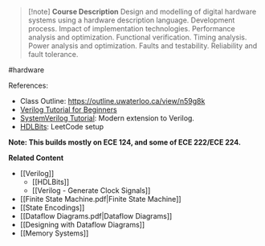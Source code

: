 > [!note] **Course Description**
> Design and modelling of digital hardware systems using a hardware description language. Development process. Impact of implementation technologies. Performance analysis and optimization. Functional verification. Timing analysis. Power analysis and optimization. Faults and testability. Reliability and fault tolerance.

#hardware

References:
- Class Outline: https://outline.uwaterloo.ca/view/n59g8k
- [Verilog Tutorial for Beginners](https://www.chipverify.com/verilog/verilog-tutorial) 
- [SystemVerilog Tutorial](https://www.chipverify.com/systemverilog/systemverilog-tutorial): Modern extension to Verilog. 
- [HDLBits](https://hdlbits.01xz.net/wiki/Main_Page): LeetCode setup

**Note: This builds mostly on ECE 124, and some of ECE 222/ECE 224.**

**Related Content**
- [[Verilog]]
	- [[HDLBits]]
	- [[Verilog - Generate Clock Signals]]
- [[Finite State Machine.pdf|Finite State Machine]]
- [[State Encodings]]
- [[Dataflow Diagrams.pdf|Dataflow Diagrams]]
- [[Designing with Dataflow Diagrams]]
- [[Memory Systems]]